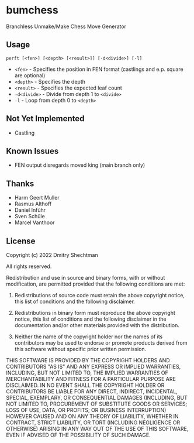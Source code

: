 ﻿# bumchess
Branchless Unmake/Make Chess Move Generator

## Usage
`perft [<fen>] [<depth> [<result>]] [-d<divide>] [-l]`

- `<fen>`      - Specifies the position in FEN format (castlings and e.p. square are optional)
- `<depth>`    - Specifies the depth
- `<result>`   - Specifies the expected leaf count
- `-d<divide>` - Divide from depth 1 to `<divide>`
- `-l`         - Loop from depth 0 to `<depth>`

## Not Yet Implemented
* Castling

## Known Issues
* FEN output disregards moved king (main branch only)

## Thanks
* Harm Geert Muller
* Rasmus Althoff
* Daniel Inführ
* Sven Schüle
* Marcel Vanthoor

## License
Copyright (c) 2022 Dmitry Shechtman

All rights reserved.

Redistribution and use in source and binary forms, with or without
modification, are permitted provided that the following conditions are met:

1. Redistributions of source code must retain the above copyright notice, this
   list of conditions and the following disclaimer.

2. Redistributions in binary form must reproduce the above copyright notice,
   this list of conditions and the following disclaimer in the documentation
   and/or other materials provided with the distribution.

3. Neither the name of the copyright holder nor the names of its
   contributors may be used to endorse or promote products derived from
   this software without specific prior written permission.

THIS SOFTWARE IS PROVIDED BY THE COPYRIGHT HOLDERS AND CONTRIBUTORS "AS IS"
AND ANY EXPRESS OR IMPLIED WARRANTIES, INCLUDING, BUT NOT LIMITED TO, THE
IMPLIED WARRANTIES OF MERCHANTABILITY AND FITNESS FOR A PARTICULAR PURPOSE ARE
DISCLAIMED. IN NO EVENT SHALL THE COPYRIGHT HOLDER OR CONTRIBUTORS BE LIABLE
FOR ANY DIRECT, INDIRECT, INCIDENTAL, SPECIAL, EXEMPLARY, OR CONSEQUENTIAL
DAMAGES (INCLUDING, BUT NOT LIMITED TO, PROCUREMENT OF SUBSTITUTE GOODS OR
SERVICES; LOSS OF USE, DATA, OR PROFITS; OR BUSINESS INTERRUPTION) HOWEVER
CAUSED AND ON ANY THEORY OF LIABILITY, WHETHER IN CONTRACT, STRICT LIABILITY,
OR TORT (INCLUDING NEGLIGENCE OR OTHERWISE) ARISING IN ANY WAY OUT OF THE USE
OF THIS SOFTWARE, EVEN IF ADVISED OF THE POSSIBILITY OF SUCH DAMAGE.

